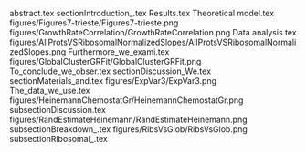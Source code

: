 abstract.tex
sectionIntroduction_.tex
Results.tex
Theoretical model.tex
figures/Figures7-trieste/Figures7-trieste.png
figures/GrowthRateCorrelation/GrowthRateCorrelation.png
Data analysis.tex
figures/AllProtsVSRibosomalNormalizedSlopes/AllProtsVSRibosomalNormalizedSlopes.png
Furthermore_we_exami.tex
figures/GlobalClusterGRFit/GlobalClusterGRFit.png
To_conclude_we_obser.tex
sectionDiscussion_We.tex
sectionMaterials_and.tex
figures/ExpVar3/ExpVar3.png
The_data_we_use.tex
figures/HeinemannChemostatGr/HeinemannChemostatGr.png
subsectionDiscussion.tex
figures/RandEstimateHeinemann/RandEstimateHeinemann.png
subsectionBreakdown_.tex
figures/RibsVsGlob/RibsVsGlob.png
subsectionRibosomal_.tex